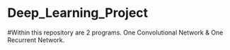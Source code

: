 # Deep_Learning_Project
#Within this repository are 2 programs. One Convolutional Network & One Recurrent Network.

